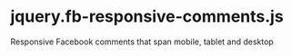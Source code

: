 jquery.fb-responsive-comments.js
================================

Responsive Facebook comments that span mobile, tablet and desktop